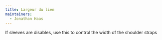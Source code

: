 ```yaml
---
title: Largeur du lien
maintainers:
  - Jonathan Haas
---
```


If sleeves are disables, use this to control the width of the shoulder straps
